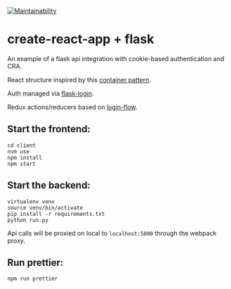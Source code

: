 [![Maintainability](https://api.codeclimate.com/v1/badges/2c00592733bb3efc9a3d/maintainability)](https://codeclimate.com/github/matt-sm/create-react-flask/maintainability)

# create-react-app + flask
An example of a flask api integration with cookie-based authentication and CRA.  

React structure inspired by this [container pattern](http://lucasmreis.github.io/blog/simple-react-patterns/).

Auth managed via [flask-login](https://github.com/maxcountryman/flask-login).

Redux actions/reducers based on [login-flow](https://github.com/mxstbr/login-flow).

## Start the frontend:
```
cd client
nvm use
npm install
npm start
```
## Start the backend:
```
virtualenv venv
source venv/bin/activate
pip install -r requirements.txt
python run.py
```
Api calls will be proxied on local to `localhost:5000` through the webpack proxy.

## Run prettier:
```
npm run prettier
```
